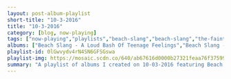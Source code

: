 ```yaml
---
layout: post-album-playlist
short-title: "10-3-2016"
title: "10-3-2016"
category: [blog, now-playing]
tags: ["now-playing","playlists","beach-slang","beach-slang","the-faint","yellowcard","bon-iver","white-reaper","against-me!","local-natives","dawes","tennyson","dj-sorama","st.-mic"]
albums: ["Beach Slang - A Loud Bash Of Teenage Feelings","Beach Slang - The Things We Do To Find People Who Feel Like Us","The Faint - CAPSULE:1999-2016","Yellowcard - Yellowcard","Bon Iver - 22, A Million","White Reaper - White Reaper Does It Again","Against Me! - Shape Shift With Me","Local Natives - Sunlit Youth","Dawes - We're All Gonna Die","Tennyson - Like What - EP","DJ Sorama - Trebla LP","St. Mic - Solar March"]
playlist-id: 0lGwvydv4rN4SN6GFSGswa
playlist-img: https://mosaic.scdn.co/640/ab67616d0000b27321feaa76f375996fde19dd71ab67616d0000b27354ab10ef5fe4029b7b1ac6fbab67616d0000b27390cebe02e18dc4fd78cc0d0cab67616d0000b27396089e02009dcfc4a9275922
summary: "A playlist of albums I created on 10-03-2016 featuring Beach Slang, Beach Slang, The Faint, Yellowcard, Bon Iver, White Reaper, Against Me!, Local Natives, Dawes, Tennyson, DJ Sorama, and St. Mic"
---
```

